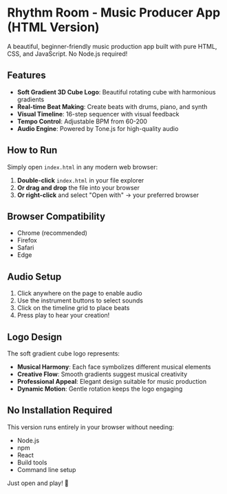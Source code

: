 # Rhythm Room - Music Producer App (HTML Version)

A beautiful, beginner-friendly music production app built with pure HTML, CSS, and JavaScript. No Node.js required!

## Features

- **Soft Gradient 3D Cube Logo**: Beautiful rotating cube with harmonious gradients
- **Real-time Beat Making**: Create beats with drums, piano, and synth
- **Visual Timeline**: 16-step sequencer with visual feedback
- **Tempo Control**: Adjustable BPM from 60-200
- **Audio Engine**: Powered by Tone.js for high-quality audio

## How to Run

Simply open `index.html` in any modern web browser:

1. **Double-click** `index.html` in your file explorer
2. **Or drag and drop** the file into your browser
3. **Or right-click** and select "Open with" → your preferred browser

## Browser Compatibility

- Chrome (recommended)
- Firefox
- Safari
- Edge

## Audio Setup

1. Click anywhere on the page to enable audio
2. Use the instrument buttons to select sounds
3. Click on the timeline grid to place beats
4. Press play to hear your creation!

## Logo Design

The soft gradient cube logo represents:
- **Musical Harmony**: Each face symbolizes different musical elements
- **Creative Flow**: Smooth gradients suggest musical creativity
- **Professional Appeal**: Elegant design suitable for music production
- **Dynamic Motion**: Gentle rotation keeps the logo engaging

## No Installation Required

This version runs entirely in your browser without needing:
- Node.js
- npm
- React
- Build tools
- Command line setup

Just open and play! 🎵
